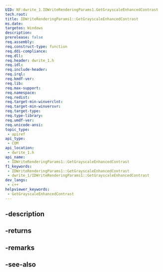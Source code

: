 ```yaml
---
UID: NF:dwrite_1.IDWriteRenderingParams1.GetGrayscaleEnhancedContrast
tech.root: 
title: IDWriteRenderingParams1::GetGrayscaleEnhancedContrast
ms.date: 
targetos: Windows
description: 
prerelease: false
req.assembly: 
req.construct-type: function
req.ddi-compliance: 
req.dll: 
req.header: dwrite_1.h
req.idl: 
req.include-header: 
req.irql: 
req.kmdf-ver: 
req.lib: 
req.max-support: 
req.namespace: 
req.redist: 
req.target-min-winverclnt: 
req.target-min-winversvr: 
req.target-type: 
req.type-library: 
req.umdf-ver: 
req.unicode-ansi: 
topic_type:
 - apiref
api_type:
 - COM
api_location:
 - dwrite_1.h
api_name:
 - IDWriteRenderingParams1::GetGrayscaleEnhancedContrast
f1_keywords:
 - IDWriteRenderingParams1::GetGrayscaleEnhancedContrast
 - dwrite_1/IDWriteRenderingParams1::GetGrayscaleEnhancedContrast
dev_langs:
 - c++
helpviewer_keywords:
 - GetGrayscaleEnhancedContrast
---
```


## -description

## -returns

## -remarks

## -see-also

